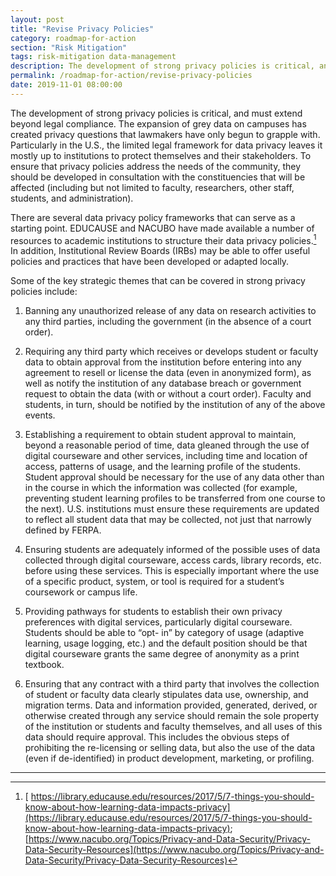 ```yaml
---
layout: post
title: "Revise Privacy Policies"
category: roadmap-for-action
section: "Risk Mitigation"
tags: risk-mitigation data-management
description: The development of strong privacy policies is critical, and must extend beyond legal compliance.
permalink: /roadmap-for-action/revise-privacy-policies
date: 2019-11-01 08:00:00
---
```


The development of strong privacy policies is critical, and must extend beyond legal compliance. The expansion of grey data on campuses has created privacy questions that lawmakers have only begun to grapple with. Particularly in the U.S., the limited legal framework for data privacy leaves it mostly up to institutions to protect themselves and their stakeholders. To ensure that privacy policies address the needs of the community, they should be developed in consultation with the constituencies that will be affected (including but not limited to faculty, researchers, other staff, students, and administration).

There are several data privacy policy frameworks that can serve as a starting point. EDUCAUSE and NACUBO have made available a number of resources to academic institutions to structure their data privacy policies.[^8] In addition, Institutional Review Boards (IRBs) may be able to offer useful policies and practices that have been developed or adapted locally.

Some of the key strategic themes that can be covered in strong privacy policies include:

1. Banning any unauthorized release of any data on research activities to any third parties, including the government (in the absence of a court order).

2. Requiring any third party which receives or develops student or faculty data to obtain approval from the institution before entering into any agreement to resell or license the data (even in anonymized form), as well as notify the institution of any database breach or government request to obtain the data (with or without a court order). Faculty and students, in turn, should be notified by the institution of any of the above events.

3. Establishing a requirement to obtain student approval to maintain, beyond a reasonable period of time, data gleaned through the use of digital courseware and other services, including time and location of access, patterns of usage, and the learning profile of the students. Student approval should be necessary for the use of any data other than in the course in which the information was collected (for example, preventing student learning profiles to be transferred from one course to the next). U.S. institutions must ensure these requirements are updated to reflect all student data that may be collected, not just that narrowly defined by FERPA.

4. Ensuring students are adequately informed of the possible uses of data collected through digital courseware, access cards, library records, etc. before using these services. This is especially important where the use of a specific product, system, or tool is required for a student’s coursework or campus life.

5. Providing pathways for students to establish their own privacy preferences with digital services, particularly digital courseware. Students should be able to “opt- in” by category of usage (adaptive learning, usage logging, etc.) and the default position should be that digital courseware grants the same degree of anonymity as a print textbook.

6. Ensuring that any contract with a third party that involves the collection of student or faculty data clearly stipulates data use, ownership, and migration terms. Data and information provided, generated, derived, or otherwise created through any service should remain the sole property of the institution or students and faculty themselves, and all uses of this data should require approval. This includes the obvious steps of prohibiting the re-licensing or selling data, but also the use of the data (even if de-identified) in product development, marketing, or profiling.

***
[^8]: [ https://library.educause.edu/resources/2017/5/7-things-you-should-know-about-how-learning-data-impacts-privacy](https://library.educause.edu/resources/2017/5/7-things-you-should-know-about-how-learning-data-impacts-privacy); [https://www.nacubo.org/Topics/Privacy-and-Data-Security/Privacy-Data-Security-Resources](https://www.nacubo.org/Topics/Privacy-and-Data-Security/Privacy-Data-Security-Resources)
